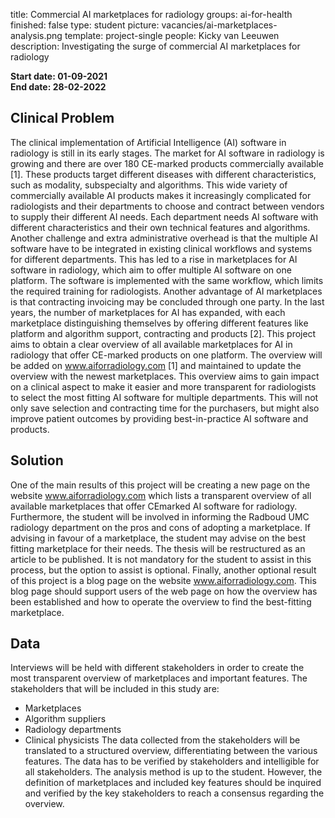 title: Commercial AI marketplaces for radiology
groups: ai-for-health
finished: false
type: student
picture: vacancies/ai-marketplaces-analysis.png
template: project-single
people: Kicky van Leeuwen
description: Investigating the surge of commercial AI marketplaces for radiology

**Start date: 01-09-2021** <br>
**End date: 28-02-2022**

## Clinical Problem
The clinical implementation of Artificial Intelligence (AI) software in radiology is still in its early stages.
The market for AI software in radiology is growing and there are over 180 CE-marked products
commercially available [1]. These products target different diseases with different characteristics, such
as modality, subspecialty and algorithms. This wide variety of commercially available AI products
makes it increasingly complicated for radiologists and their departments to choose and contract
between vendors to supply their different AI needs. Each department needs AI software with different
characteristics and their own technical features and algorithms. Another challenge and extra
administrative overhead is that the multiple AI software have to be integrated in existing clinical
workflows and systems for different departments. 
This has led to a rise in marketplaces for AI software in radiology, which aim to offer multiple AI
software on one platform. The software is implemented with the same workflow, which limits the
required training for radiologists. Another advantage of AI marketplaces is that contracting invoicing
may be concluded through one party. In the last years, the number of marketplaces for AI has
expanded, with each marketplace distinguishing themselves by offering different features like platform
and algorithm support, contracting and products [2].
This project aims to obtain a clear overview of all available marketplaces for AI in radiology that offer
CE-marked products on one platform. The overview will be added on www.aiforradiology.com [1] and
maintained to update the overview with the newest marketplaces.
This overview aims to gain impact on a clinical aspect to make it easier and more transparent for
radiologists to select the most fitting AI software for multiple departments. This will not only save
selection and contracting time for the purchasers, but might also improve patient outcomes by
providing best-in-practice AI software and products. 

## Solution
One of the main results of this project will be creating a new page on the website
www.aiforradiology.com which lists a transparent overview of all available marketplaces that offer CEmarked AI software for radiology.
Furthermore, the student will be involved in informing the Radboud UMC radiology department on the
pros and cons of adopting a marketplace. If advising in favour of a marketplace, the student may advise
on the best fitting marketplace for their needs.
The thesis will be restructured as an article to be published. It is not mandatory for the student to assist
in this process, but the option to assist is optional.
Finally, another optional result of this project is a blog page on the website www.aiforradiology.com.
This blog page should support users of the web page on how the overview has been established and
how to operate the overview to find the best-fitting marketplace. 

## Data
Interviews will be held with different stakeholders in order to create the most transparent overview of
marketplaces and important features. The stakeholders that will be included in this study are:
- Marketplaces
- Algorithm suppliers
- Radiology departments
- Clinical physicists
The data collected from the stakeholders will be translated to a structured overview, differentiating
between the various features. The data has to be verified by stakeholders and intelligible for all
stakeholders.
The analysis method is up to the student. However, the definition of marketplaces and included key
features should be inquired and verified by the key stakeholders to reach a consensus regarding the
overview. 
